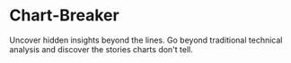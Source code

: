 # Chart-Breaker
Uncover hidden insights beyond the lines. Go beyond traditional technical analysis and discover the stories charts don't tell.

